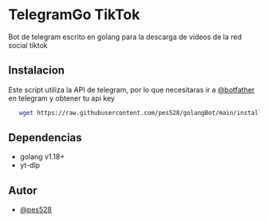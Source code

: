 
# TelegramGo TikTok

Bot de telegram escrito en golang para la descarga de videos de la red social tiktok




## Instalacion

Este script utiliza la API de telegram, por lo que necesitaras ir a [@botfather](https://t.me/botfather) en telegram y obtener tu api key

```bash
   wget https://raw.githubusercontent.com/pes528/golangBot/main/install.sh && bash install.sh
```

## Dependencias
- golang v1.18+
- yt-dlp
## Autor

- [@pes528](https://t.me/pes528)


